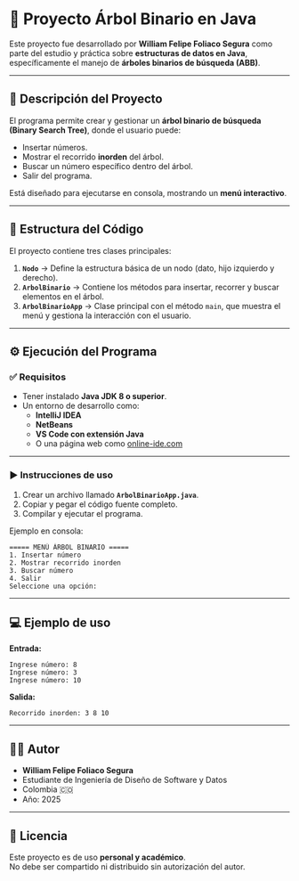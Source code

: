 # 🌳 Proyecto Árbol Binario en Java

Este proyecto fue desarrollado por **William Felipe Foliaco Segura** como parte del estudio y práctica sobre **estructuras de datos en Java**, específicamente el manejo de **árboles binarios de búsqueda (ABB)**.

---

## 📖 Descripción del Proyecto

El programa permite crear y gestionar un **árbol binario de búsqueda (Binary Search Tree)**, donde el usuario puede:

- Insertar números.
- Mostrar el recorrido **inorden** del árbol.
- Buscar un número específico dentro del árbol.
- Salir del programa.

Está diseñado para ejecutarse en consola, mostrando un **menú interactivo**.

---

## 🧩 Estructura del Código

El proyecto contiene tres clases principales:

1. **`Nodo`** → Define la estructura básica de un nodo (dato, hijo izquierdo y derecho).  
2. **`ArbolBinario`** → Contiene los métodos para insertar, recorrer y buscar elementos en el árbol.  
3. **`ArbolBinarioApp`** → Clase principal con el método `main`, que muestra el menú y gestiona la interacción con el usuario.

---

## ⚙️ Ejecución del Programa

### ✅ Requisitos
- Tener instalado **Java JDK 8 o superior**.  
- Un entorno de desarrollo como:
  - **IntelliJ IDEA**
  - **NetBeans**
  - **VS Code con extensión Java**
  - O una página web como [online-ide.com](https://www.online-ide.com/)

---

### ▶️ Instrucciones de uso

1. Crear un archivo llamado **`ArbolBinarioApp.java`**.  
2. Copiar y pegar el código fuente completo.  
3. Compilar y ejecutar el programa.

Ejemplo en consola:
```
===== MENÚ ÁRBOL BINARIO =====
1. Insertar número
2. Mostrar recorrido inorden
3. Buscar número
4. Salir
Seleccione una opción:
```

---

## 💻 Ejemplo de uso

**Entrada:**
```
Ingrese número: 8
Ingrese número: 3
Ingrese número: 10
```

**Salida:**
```
Recorrido inorden: 3 8 10
```

---

## 👨‍💻 Autor

- **William Felipe Foliaco Segura**
- Estudiante de Ingeniería de Diseño de Software y Datos  
- Colombia 🇨🇴  
- Año: 2025

---

## 📜 Licencia

Este proyecto es de uso **personal y académico**.  
No debe ser compartido ni distribuido sin autorización del autor.
